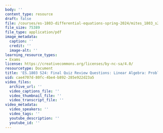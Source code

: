 ```yaml
---
body: ''
content_type: resource
draft: false
file: /courses/es-1803-differential-equations-spring-2024/mites_1803_s24_practice-final-linearalg.pdf
file_size: 75389
file_type: application/pdf
image_metadata:
  caption: ''
  credit: ''
  image-alt: ''
learning_resource_types:
- Exams
license: https://creativecommons.org/licenses/by-nc-sa/4.0/
resourcetype: Document
title: 'ES.1803 S24: Final Quiz Review Questions: Linear Algebra: Problems'
uid: cae4707d-80fc-4be4-b892-285e922d23a5
video_files:
  archive_url: ''
  video_captions_file: ''
  video_thumbnail_file: ''
  video_transcript_file: ''
video_metadata:
  video_speakers: ''
  video_tags: ''
  youtube_description: ''
  youtube_id: ''
---
```

